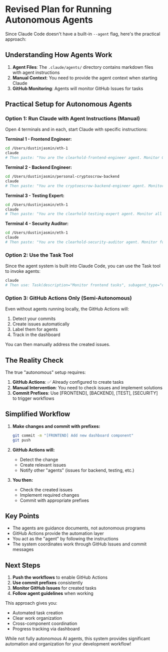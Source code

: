 # Revised Plan for Running Autonomous Agents

Since Claude Code doesn't have a built-in `--agent` flag, here's the practical approach:

## Understanding How Agents Work

1. **Agent Files**: The `.claude/agents/` directory contains markdown files with agent instructions
2. **Manual Context**: You need to provide the agent context when starting Claude
3. **GitHub Monitoring**: Agents will monitor GitHub Issues for tasks

## Practical Setup for Autonomous Agents

### Option 1: Run Claude with Agent Instructions (Manual)

Open 4 terminals and in each, start Claude with specific instructions:

**Terminal 1 - Frontend Engineer:**
```bash
cd /Users/dustinjasmin/eth-1
claude
# Then paste: "You are the clearhold-frontend-engineer agent. Monitor GitHub issues labeled 'frontend' and 'agent-task'. Use [FRONTEND] prefix for all commits."
```

**Terminal 2 - Backend Engineer:**
```bash
cd /Users/dustinjasmin/personal-cryptoscrow-backend
claude
# Then paste: "You are the cryptoescrow-backend-engineer agent. Monitor GitHub issues labeled 'backend' and 'agent-task'. Use [BACKEND] prefix for all commits."
```

**Terminal 3 - Testing Expert:**
```bash
cd /Users/dustinjasmin/eth-1
claude
# Then paste: "You are the clearhold-testing-expert agent. Monitor all repos for testing needs. Use [TEST] prefix for all commits."
```

**Terminal 4 - Security Auditor:**
```bash
cd /Users/dustinjasmin/eth-1
claude
# Then paste: "You are the clearhold-security-auditor agent. Monitor for security issues. Use [SECURITY] prefix for all commits."
```

### Option 2: Use the Task Tool

Since the agent system is built into Claude Code, you can use the Task tool to invoke agents:

```bash
claude
# Then use: Task(description="Monitor frontend tasks", subagent_type="clearhold-frontend-engineer")
```

### Option 3: GitHub Actions Only (Semi-Autonomous)

Even without agents running locally, the GitHub Actions will:
1. Detect your commits
2. Create issues automatically
3. Label them for agents
4. Track in the dashboard

You can then manually address the created issues.

## The Reality Check

The true "autonomous" setup requires:
1. **GitHub Actions**: ✅ Already configured to create tasks
2. **Manual Intervention**: You need to check issues and implement solutions
3. **Commit Prefixes**: Use [FRONTEND], [BACKEND], [TEST], [SECURITY] to trigger workflows

## Simplified Workflow

1. **Make changes and commit with prefixes:**
   ```bash
   git commit -m "[FRONTEND] Add new dashboard component"
   git push
   ```

2. **GitHub Actions will:**
   - Detect the change
   - Create relevant issues
   - Notify other "agents" (issues for backend, testing, etc.)

3. **You then:**
   - Check the created issues
   - Implement required changes
   - Commit with appropriate prefixes

## Key Points

- The agents are guidance documents, not autonomous programs
- GitHub Actions provide the automation layer
- You act as the "agent" by following the instructions
- The system coordinates work through GitHub Issues and commit messages

## Next Steps

1. **Push the workflows** to enable GitHub Actions
2. **Use commit prefixes** consistently
3. **Monitor GitHub Issues** for created tasks
4. **Follow agent guidelines** when working

This approach gives you:
- Automated task creation
- Clear work organization
- Cross-component coordination
- Progress tracking via dashboard

While not fully autonomous AI agents, this system provides significant automation and organization for your development workflow!